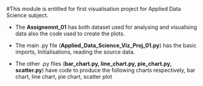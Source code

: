 #This module is entitled for first visualisation project for Applied Data Science subject.

* The **Assignemnt_01** has both dataset used for analysing and visualising data also the code used to create the plots.

* The main .py file (**Applied_Data_Science_Viz_Proj_01.py**) has the basic imports, Initialisations, reading the source data.

* The other .py files (**bar_chart.py, line_chart.py, pie_chart.py, scatter.py**) have code to produce the following charts respectively, bar chart, line chart, pie chart, scatter plot
